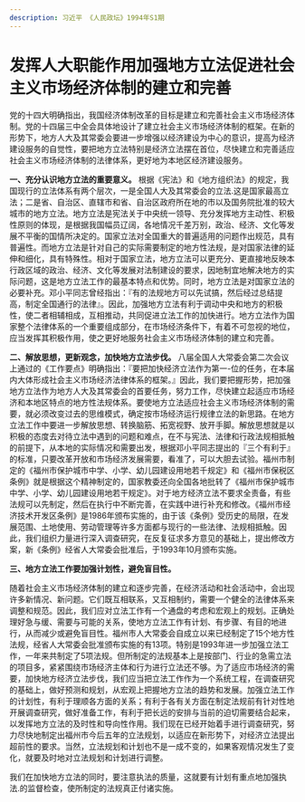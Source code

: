 ```yaml
---
description: 习近平 《人民政坛》1994年S1期
---
```


# 发挥人大职能作用加强地方立法促进社会主义市场经济体制的建立和完善

党的十四大明确指出，我国经济体制改革的目标是建立和完善社会主义市场经济体制。党的十四届三中全会具体地设计了建立社会主义市场经济体制的框架。在新的形势下，地方人大及其常委会要进一步增强以经济建设为中心的意识，提高为经济建设服务的自觉性，要把地方立法特别是经济立法摆在首位，尽快建立和完善适应社会主义市场经济体制的法律体系，更好地为本地区经济建设服务。

**一、充分认识地方立法的重要意义。** 根据《宪法》和《地方组织法》的规定，我国现行的立法体系有两个层次，一是全国人大及其常委会的立法.这是国家最高立法；二是省、自治区、直辖市和省、自治区政府所在地的市以及国务院批准的较大城市的地方立法。地方立法是宪法关于中央统一领导、充分发挥地方主动性、积极性原则的体现，是根据我国幅员辽阔，各地情况千差万别，政治、经济、文化等发展不平衡的国情所决定的。国家立法对全国重大的普遍适用的问题作出规范，具有普遍性。而地方立法是针对自己的实际需要制定的地方性法规，是对国家法律的延伸和细化，具有特殊性。相对于国家立法，地方立法可以更充分、更直接地反映本行政区域的政治、经济、文化等发展对法制建设的要求，因地制宜地解决地方的实际问题，这是地方立法工作的最基本特点和优势。同时，地方立法是对国家立法的必要补充。邓小平同志曾经指出：『有的法规地方可以先试搞，然后经过总结提高，制定全国通行的法律』。因此，加强地方立法有利于调动中央和地方的积极性，使二者相辅相成，互相推动，共同促进立法工作的加快进行。地方立法作为国家整个法律体系的一个重要组成部分，在市场经济条件下，有着不可忽视的地位，应当发挥其积极作用，使之更好地服务社会主义市场经济体制的建立和完善。

**二、解放思想，更新观念，加快地方立法步伐。** 八届全国人大常委会第二次会议上通过的《工作要点》明确指出：『要把加快经济立法作为第一-位的任务，在本届内大体形成社会主义市场经济法律体系的框架。』因此，我们要把握形势，把加强地方立法作为地方人大及其常委会的首要任务，努力工作，尽快建立起适应市场经济和本地区特点的地方性法规体系。要使地方立法适应社会主义市场经济体制的需要，就必须改变过去的思维模式，确定按市场经济运行规律立法的新思路。在地方立法工作中要进一步解放思想、转换脑筋、拓宽视野、放开手脚。解放思想就是以积极的态度去对待立法中遇到的问题和难点，在不与宪法、法律和行政法规相抵触的前提下，从本地的实际情况和需要出发，根据邓小平同志提出的『三个有利于』的标准，只要改革开放和市场经济发展需要，看准了，可以大胆去试验。福州市制定的《福州市保护城市中学、小学、幼儿园建设用地若千规定》和《福州市保税区条例》就是根据这个精神制定的，国家教委还向全国各地批转了《福州市保护城市中学、小学、幼儿园建设用地若干规定》。对于地方经济立法不要求全责备，有些法规可以先制定，然后在执行中不断完善，在实践中进行补充和修改。《福州市经济技术开发区条例》是1986年颁布实施的，由于该《条例》受历史的局限，在发展范围、土地使用、劳动管理等许多方面都与现行的一些法律、法规相抵触。因此，我们组织力量进行深入调查研究，在反复征求多方意见的基础上，提出修改方案，新《条例》经省人大常委会批准后，于1993年10月颁布实施。

**三、地方立法工作要加强计划性，避免盲目性。**

随着社会主义市场经济体制的建立和逐步完善，在经济活动和社会活动中，会出现许多新情况、新问题。它们既互相联系，又互相制约，需要一个健全的法律体系来调整和规范。因此，我们应对立法工作有一个通盘的考虑和宏观上的规划。正确处理好急与缓、需要与可能的关系，使地方立法工作有计划、有步骤、有目的地进行，从而减少或避免盲目性。福州市人大常委会自成立以来已经制定了15个地方性法规，经省人大常委会批准颁布实施的有13项。特别是1993年进一步加强立法工作，一年来共制定了5项法规。但所制定的法规基本上是按部门、行业的急需立法的项目多，紧紧围绕市场经济主体和行为进行立法还不够。为了适应市场经济的需要，加快地方经济立法步伐，我们应当把立法工作作为一个系统工程，在调查研究的基础上，做好预测和规划，从宏观上把握地方立法的趋势和发展。加强立法工作的计划性，有利于理顺各方面的关系；有利于各有关方面在制定法规前有针对性地开展调查研究，做好准备工作，有利于把长远的安排与当前的迫切需要结合起来，以发挥地方立法的及时性和导向性作用。我们现在已经开始着手进行调查研究，努力尽快地制定出福州市今后五年的立法规划，以适应在新形势下，对经济立法提出超前性的要求。当然，立法规划和计划也不是一成不变的，如果客观情况发生了变化，就要及时地对立法规划和计划进行调整。

我们在加快地方立法的同时，要注意执法的质量，这就要有计划有重点地加强执法.的监督检查，使所制定的法规真正付诸实施。
